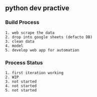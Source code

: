 ## python dev practive

### Build Process 
    1. web scrape the data
    2. drop into google sheets (defacto DB)
    3. clean data 
    4. model 
    5. develop web app for automation 

### Process Status 
    1. first iteration working 
    2. WIP 
    3. not started
    4. not started 
    5. not started 
    